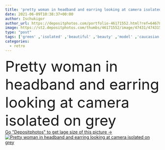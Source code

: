 ```yaml
---
title: 'pretty woman in headband and earring looking at camera isolated on grey'
date: 2021-06-09T10:38:37+00:00
author: Ischukigor
author_url: https://depositphotos.com/portfolio-46171552.html?ref=64678756
image: https://st2.depositphotos.com/thumbs/46171552/image/47431/474315918/api_thumb_450.jpg?forcejpeg=true
type: "post"
tags: ['green' ,'isolated' ,'beautiful' ,'beauty' ,'model' ,'caucasian' ,'brunette' ,'style' ,'retro' ,'vintage' ,'fashion' ,'gray' ,'purple' ,'glamour' ,'woman' ,'accessories' ,'makeup' ,'grey' ,'hairstyle' ,'attractive' ,'outfit' ,'lipstick' ,'visage' ,'earring' ,'checkered' ,'Eyeliner' ,'headband' ,'one person' ,'Studio Shot' ,'young adult' ,'eye shadow' ,'look at camera' ]
categories: 
  - retro
---
```

<div aling="center">
            <font size="60"> Pretty woman in headband and earring looking at camera isolated on grey</font>   
</div>
<div>
    <a href='https://st2.depositphotos.com/thumbs/46171552/image/47431/474315918/api_thumb_450.jpg?forcejpeg=true?ref=64678756' target=_blank > Go "Depositphotos" to get lage size of this picture ->
        <img href='https://st2.depositphotos.com/thumbs/46171552/image/47431/474315918/api_thumb_450.jpg?forcejpeg=true?ref=64678756' src='https://st2.depositphotos.com/46171552/47431/i/950/depositphotos_474315918-stock-photo-pretty-woman-headband-earring-looking.jpg?forcejpeg=true' alt='Pretty woman in headband and earring looking at camera isolated on grey' >
    </a>
</div>
